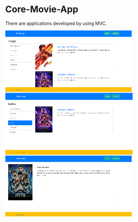 # Core-Movie-App
There are applications developed by using MVC.

<img src="https://github.com/ezgigokdemir/Core-Movie-App/blob/master/ProjectImage/home2.png"/>
<img src="https://github.com/ezgigokdemir/Core-Movie-App/blob/master/ProjectImage/home.png"/>
<img src="https://github.com/ezgigokdemir/Core-Movie-App/blob/master/ProjectImage/details.png"/>
